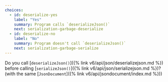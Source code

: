 ```yaml
---
choices:
  - id: deserialize-yes
    label: "Yes"
    summary: Program calls `deserializeJson()`
    next: serialization-garbage-deserialize
  - id: deserialize-no
    label: "No"
    summary: Program doesn't call `deserializeJson()`
    next: serialization-garbage-serialize
---
```


Do you call [`deserializeJson()`]({% link v6/api/json/deserializejson.md %}) before calling [`serializeJson()`]({% link v6/api/json/serializejson.md %})? (with the same [`JsonDocument`]({% link v6/api/jsondocument/index.md %}))